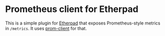 # Prometheus client for Etherpad

This is a simple plugin for [Etherpad](https://github.com/ether/etherpad-lite) that exposes Prometheus-style metrics in `/metrics`. It uses [prom-client](https://github.com/siimon/prom-client) for that.